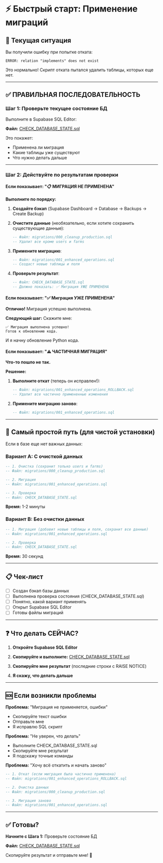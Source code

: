 # ⚡ Быстрый старт: Применение миграций

## 🎯 Текущая ситуация

Вы получили ошибку при попытке отката:
```
ERROR: relation "implements" does not exist
```

Это нормально! Скрипт отката пытался удалить таблицы, которых еще нет.

---

## ✅ ПРАВИЛЬНАЯ ПОСЛЕДОВАТЕЛЬНОСТЬ

### Шаг 1: Проверьте текущее состояние БД

Выполните в Supabase SQL Editor:

**Файл:** [CHECK_DATABASE_STATE.sql](CHECK_DATABASE_STATE.sql)

Это покажет:
- Применена ли миграция
- Какие таблицы уже существуют
- Что нужно делать дальше

---

### Шаг 2: Действуйте по результатам проверки

#### Если показывает: "📋 МИГРАЦИЯ НЕ ПРИМЕНЕНА"

**Выполните по порядку:**

1. **Создайте бэкап** (Supabase Dashboard → Database → Backups → Create Backup)

2. **Очистите данные** (необязательно, если хотите сохранить существующие данные):
   ```sql
   -- Файл: migrations/000_cleanup_production.sql
   -- Удалит все кроме users и farms
   ```

3. **Примените миграцию**:
   ```sql
   -- Файл: migrations/001_enhanced_operations.sql
   -- Создаст новые таблицы и поля
   ```

4. **Проверьте результат**:
   ```sql
   -- Файл: CHECK_DATABASE_STATE.sql
   -- Должно показать: ✅ Миграция УЖЕ ПРИМЕНЕНА
   ```

#### Если показывает: "✅ Миграция УЖЕ ПРИМЕНЕНА"

**Отлично!** Миграция успешно выполнена.

**Следующий шаг:** Скажите мне:
```
✅ Миграция выполнена успешно!
Готов к обновлению кода.
```

И я начну обновление Python кода.

#### Если показывает: "⚠️ ЧАСТИЧНАЯ МИГРАЦИЯ"

**Что-то пошло не так.**

**Решение:**

1. **Выполните откат** (теперь он исправлен!):
   ```sql
   -- Файл: migrations/001_enhanced_operations_ROLLBACK.sql
   -- Удалит все частично примененные изменения
   ```

2. **Примените миграцию заново**:
   ```sql
   -- Файл: migrations/001_enhanced_operations.sql
   ```

---

## 🚀 Самый простой путь (для чистой установки)

Если в базе еще нет важных данных:

### Вариант A: С очисткой данных

```sql
-- 1. Очистка (сохранит только users и farms)
-- Файл: migrations/000_cleanup_production.sql

-- 2. Миграция
-- Файл: migrations/001_enhanced_operations.sql

-- 3. Проверка
-- Файл: CHECK_DATABASE_STATE.sql
```

**Время:** 1-2 минуты

### Вариант B: Без очистки данных

```sql
-- 1. Миграция (добавит новые таблицы и поля, сохранит все данные)
-- Файл: migrations/001_enhanced_operations.sql

-- 2. Проверка
-- Файл: CHECK_DATABASE_STATE.sql
```

**Время:** 30 секунд

---

## 📋 Чек-лист

- [ ] Создан бэкап базы данных
- [ ] Выполнена проверка состояния (CHECK_DATABASE_STATE.sql)
- [ ] Понятно, какой вариант применять
- [ ] Открыт Supabase SQL Editor
- [ ] Готовы файлы миграций

---

## ❓ Что делать СЕЙЧАС?

1. **Откройте Supabase SQL Editor**

2. **Скопируйте и выполните:**
   [CHECK_DATABASE_STATE.sql](CHECK_DATABASE_STATE.sql)

3. **Скопируйте мне результат** (последние строки с RAISE NOTICE)

4. **Я скажу, что делать дальше**

---

## 🆘 Если возникли проблемы

**Проблема:** "Миграция не применяется, ошибки"
- Скопируйте текст ошибки
- Отправьте мне
- Я исправлю SQL скрипт

**Проблема:** "Не уверен, что делать"
- Выполните CHECK_DATABASE_STATE.sql
- Скопируйте мне результат
- Я подскажу точные команды

**Проблема:** "Хочу всё откатить и начать заново"
```sql
-- 1. Откат (если миграция была частично применена)
-- Файл: migrations/001_enhanced_operations_ROLLBACK.sql

-- 2. Очистка данных
-- Файл: migrations/000_cleanup_production.sql

-- 3. Миграция заново
-- Файл: migrations/001_enhanced_operations.sql
```

---

## ✅ Готовы?

**Начните с Шага 1:** Проверьте состояние БД

**Файл:** [CHECK_DATABASE_STATE.sql](CHECK_DATABASE_STATE.sql)

Скопируйте результат и отправьте мне! 🚀
